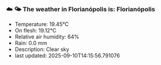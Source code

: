### ☁️ 🌤️  The weather in Florianópolis is: Florianópolis

- Temperature: 19.45°C
- On flesh: 19.12°C
- Relative air humidity: 64%
- Rain: 0.0 mm
- Description: Clear sky
- last updated: 2025-09-10T14:15:56.791076

